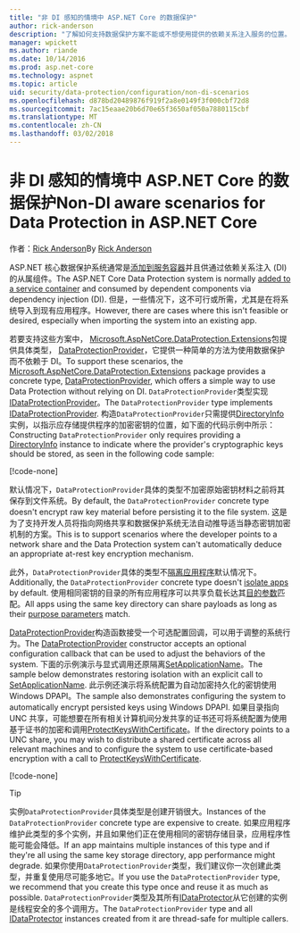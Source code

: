 ```yaml
---
title: "非 DI 感知的情境中 ASP.NET Core 的数据保护"
author: rick-anderson
description: "了解如何支持数据保护方案不能或不想使用提供的依赖关系注入服务的位置。"
manager: wpickett
ms.author: riande
ms.date: 10/14/2016
ms.prod: asp.net-core
ms.technology: aspnet
ms.topic: article
uid: security/data-protection/configuration/non-di-scenarios
ms.openlocfilehash: d878bd20489876f919f2a8e0149f3f000cbf72d8
ms.sourcegitcommit: 7ac15eaae20b6d70e65f3650af050a7880115cbf
ms.translationtype: MT
ms.contentlocale: zh-CN
ms.lasthandoff: 03/02/2018
---
```

# <a name="non-di-aware-scenarios-for-data-protection-in-aspnet-core"></a><span data-ttu-id="35667-103">非 DI 感知的情境中 ASP.NET Core 的数据保护</span><span class="sxs-lookup"><span data-stu-id="35667-103">Non-DI aware scenarios for Data Protection in ASP.NET Core</span></span>

<span data-ttu-id="35667-104">作者：[Rick Anderson](https://twitter.com/RickAndMSFT)</span><span class="sxs-lookup"><span data-stu-id="35667-104">By [Rick Anderson](https://twitter.com/RickAndMSFT)</span></span>

<span data-ttu-id="35667-105">ASP.NET 核心数据保护系统通常是[添加到服务容器](xref:security/data-protection/consumer-apis/overview)并且供通过依赖关系注入 (DI) 的从属组件。</span><span class="sxs-lookup"><span data-stu-id="35667-105">The ASP.NET Core Data Protection system is normally [added to a service container](xref:security/data-protection/consumer-apis/overview) and consumed by dependent components via dependency injection (DI).</span></span> <span data-ttu-id="35667-106">但是，一些情况下，这不可行或所需，尤其是在将系统导入到现有应用程序。</span><span class="sxs-lookup"><span data-stu-id="35667-106">However, there are cases where this isn't feasible or desired, especially when importing the system into an existing app.</span></span>

<span data-ttu-id="35667-107">若要支持这些方案中， [Microsoft.AspNetCore.DataProtection.Extensions](https://www.nuget.org/packages/Microsoft.AspNetCore.DataProtection.Extensions/)包提供具体类型， [DataProtectionProvider](/dotnet/api/Microsoft.AspNetCore.DataProtection.DataProtectionProvider)，它提供一种简单的方法为使用数据保护而不依赖于 DI。</span><span class="sxs-lookup"><span data-stu-id="35667-107">To support these scenarios, the [Microsoft.AspNetCore.DataProtection.Extensions](https://www.nuget.org/packages/Microsoft.AspNetCore.DataProtection.Extensions/) package provides a concrete type, [DataProtectionProvider](/dotnet/api/Microsoft.AspNetCore.DataProtection.DataProtectionProvider), which offers a simple way to use Data Protection without relying on DI.</span></span> <span data-ttu-id="35667-108">`DataProtectionProvider`类型实现[IDataProtectionProvider](/dotnet/api/microsoft.aspnetcore.dataprotection.idataprotectionprovider)。</span><span class="sxs-lookup"><span data-stu-id="35667-108">The `DataProtectionProvider` type implements [IDataProtectionProvider](/dotnet/api/microsoft.aspnetcore.dataprotection.idataprotectionprovider).</span></span> <span data-ttu-id="35667-109">构造`DataProtectionProvider`只需提供[DirectoryInfo](/dotnet/api/system.io.directoryinfo)实例，以指示应存储提供程序的加密密钥的位置，如下面的代码示例中所示：</span><span class="sxs-lookup"><span data-stu-id="35667-109">Constructing `DataProtectionProvider` only requires providing a [DirectoryInfo](/dotnet/api/system.io.directoryinfo) instance to indicate where the provider's cryptographic keys should be stored, as seen in the following code sample:</span></span>

[!code-none[](non-di-scenarios/_static/nodisample1.cs)]

<span data-ttu-id="35667-110">默认情况下，`DataProtectionProvider`具体的类型不加密原始密钥材料之前将其保存到文件系统。</span><span class="sxs-lookup"><span data-stu-id="35667-110">By default, the `DataProtectionProvider` concrete type doesn't encrypt raw key material before persisting it to the file system.</span></span> <span data-ttu-id="35667-111">这是为了支持开发人员将指向网络共享和数据保护系统无法自动推导适当静态密钥加密机制的方案。</span><span class="sxs-lookup"><span data-stu-id="35667-111">This is to support scenarios where the developer points to a network share and the Data Protection system can't automatically deduce an appropriate at-rest key encryption mechanism.</span></span>

<span data-ttu-id="35667-112">此外，`DataProtectionProvider`具体的类型不[隔离应用程序](xref:security/data-protection/configuration/overview#per-application-isolation)默认情况下。</span><span class="sxs-lookup"><span data-stu-id="35667-112">Additionally, the `DataProtectionProvider` concrete type doesn't [isolate apps](xref:security/data-protection/configuration/overview#per-application-isolation) by default.</span></span> <span data-ttu-id="35667-113">使用相同密钥的目录的所有应用程序可以共享负载长达其[目的参数](xref:security/data-protection/consumer-apis/purpose-strings)匹配。</span><span class="sxs-lookup"><span data-stu-id="35667-113">All apps using the same key directory can share payloads as long as their [purpose parameters](xref:security/data-protection/consumer-apis/purpose-strings) match.</span></span>

<span data-ttu-id="35667-114">[DataProtectionProvider](/dotnet/api/microsoft.aspnetcore.dataprotection.dataprotectionprovider)构造函数接受一个可选配置回调，可以用于调整的系统行为。</span><span class="sxs-lookup"><span data-stu-id="35667-114">The [DataProtectionProvider](/dotnet/api/microsoft.aspnetcore.dataprotection.dataprotectionprovider) constructor accepts an optional configuration callback that can be used to adjust the behaviors of the system.</span></span> <span data-ttu-id="35667-115">下面的示例演示与显式调用还原隔离[SetApplicationName](/dotnet/api/microsoft.aspnetcore.dataprotection.dataprotectionbuilderextensions.setapplicationname)。</span><span class="sxs-lookup"><span data-stu-id="35667-115">The sample below demonstrates restoring isolation with an explicit call to [SetApplicationName](/dotnet/api/microsoft.aspnetcore.dataprotection.dataprotectionbuilderextensions.setapplicationname).</span></span> <span data-ttu-id="35667-116">此示例还演示将系统配置为自动加密持久化的密钥使用 Windows DPAPI。</span><span class="sxs-lookup"><span data-stu-id="35667-116">The sample also demonstrates configuring the system to automatically encrypt persisted keys using Windows DPAPI.</span></span> <span data-ttu-id="35667-117">如果目录指向 UNC 共享，可能想要在所有相关计算机间分发共享的证书还可将系统配置为使用基于证书的加密和调用[ProtectKeysWithCertificate](/dotnet/api/microsoft.aspnetcore.dataprotection.dataprotectionbuilderextensions.protectkeyswithcertificate)。</span><span class="sxs-lookup"><span data-stu-id="35667-117">If the directory points to a UNC share, you may wish to distribute a shared certificate across all relevant machines and to configure the system to use certificate-based encryption with a call to [ProtectKeysWithCertificate](/dotnet/api/microsoft.aspnetcore.dataprotection.dataprotectionbuilderextensions.protectkeyswithcertificate).</span></span>

[!code-none[](non-di-scenarios/_static/nodisample2.cs)]

> [!TIP]
> <span data-ttu-id="35667-118">实例`DataProtectionProvider`具体类型是创建开销很大。</span><span class="sxs-lookup"><span data-stu-id="35667-118">Instances of the `DataProtectionProvider` concrete type are expensive to create.</span></span> <span data-ttu-id="35667-119">如果应用程序维护此类型的多个实例，并且如果他们正在使用相同的密钥存储目录，应用程序性能可能会降低。</span><span class="sxs-lookup"><span data-stu-id="35667-119">If an app maintains multiple instances of this type and if they're all using the same key storage directory, app performance might degrade.</span></span> <span data-ttu-id="35667-120">如果你使用`DataProtectionProvider`类型，我们建议你一次创建此类型，并重复使用尽可能多地它。</span><span class="sxs-lookup"><span data-stu-id="35667-120">If you use the `DataProtectionProvider` type, we recommend that you create this type once and reuse it as much as possible.</span></span> <span data-ttu-id="35667-121">`DataProtectionProvider`类型及其所有[IDataProtector](/dotnet/api/microsoft.aspnetcore.dataprotection.idataprotector)从它创建的实例是线程安全的多个调用方。</span><span class="sxs-lookup"><span data-stu-id="35667-121">The `DataProtectionProvider` type and all [IDataProtector](/dotnet/api/microsoft.aspnetcore.dataprotection.idataprotector) instances created from it are thread-safe for multiple callers.</span></span>
